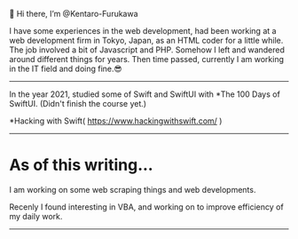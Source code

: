 👋 Hi there,
I’m @Kentaro-Furukawa

I have some experiences in the web development, had been working at a web development firm in Tokyo, Japan, as an HTML coder for a little while. The job involved a bit of Javascript and PHP. Somehow I left and wandered around different things for years. Then time passed, currently I am working in the IT field and doing fine.😎

**************************

In the year 2021, studied some of Swift and SwiftUI with *The 100 Days of SwiftUI.
(Didn't finish the course yet.)

*Hacking with Swift( https://www.hackingwithswift.com/ )

----------

<h1>As of this writing...</h1>

<p>I am working on some web scraping things and web developments.</p>
<p>Recenly I found interesting in VBA, and working on to improve efficiency of my daily work.</p>

----------
